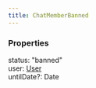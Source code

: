 ```yaml
---
title: ChatMemberBanned
---
```


### Properties

<div class="flex flex-col gap-3"><div><div class="flex gap-2"><div class="font-mono"><span class="font-bold">status</span><span class="opacity-50">:</span> <span>&quot;banned&quot;</span></div></div></div><div><div class="flex gap-2"><div class="font-mono"><span class="font-bold">user</span><span class="opacity-50">:</span> <a href="/gh/types/user"  >User</a></div></div></div><div><div class="flex gap-2"><div class="font-mono"><span class="font-bold">untilDate</span><span class="opacity-50"><span title="Optional" class="cursor-help">?</span>:</span> <span href="/">Date</span></div></div></div></div>

